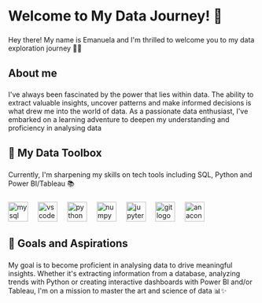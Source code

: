 <h1 align="left">Welcome to My Data Journey! 👋</h1>

###

<p align="left">Hey there! My name is Emanuela and I'm thrilled to welcome you to my data exploration journey 🚀✨</p>

###

<h2 align="left">About me</h2>

###

<p align="left">I've always been fascinated by the power that lies within data. The ability to extract valuable insights, uncover patterns and make informed decisions is what drew me into the world of data. As a passionate data enthusiast, I've embarked on a learning adventure to deepen my understanding and proficiency in analysing data</p>

###

<h2 align="left">🧰 My Data Toolbox</h2>

###

<p align="left">Currently, I'm sharpening my skills on  tech tools including SQL, Python and Power BI/Tableau 📚</p>

###

<div align="left">
  <img src="https://cdn.jsdelivr.net/gh/devicons/devicon/icons/mysql/mysql-original.svg" height="40" alt="mysql logo"  />
  <img width="12" />
  <img src="https://cdn.jsdelivr.net/gh/devicons/devicon/icons/vscode/vscode-original.svg" height="40" alt="vscode logo"  />
  <img width="12" />
  <img src="https://cdn.jsdelivr.net/gh/devicons/devicon/icons/python/python-original.svg" height="40" alt="python logo"  />
  <img width="12" />
  <img src="https://cdn.jsdelivr.net/gh/devicons/devicon/icons/numpy/numpy-original.svg" height="40" alt="numpy logo"  />
  <img width="12" />
  <img src="https://cdn.jsdelivr.net/gh/devicons/devicon/icons/jupyter/jupyter-original.svg" height="40" alt="jupyter logo"  />
  <img width="12" />
  <img src="https://cdn.jsdelivr.net/gh/devicons/devicon/icons/git/git-original.svg" height="40" alt="git logo"  />
  <img width="12" />
  <img src="https://cdn.jsdelivr.net/gh/devicons/devicon/icons/anaconda/anaconda-original.svg" height="40" alt="anaconda logo"  />
</div>

###

<h2 align="left">🎯 Goals and Aspirations</h2>

###

<p align="left">My goal is to become proficient in analysing data to drive meaningful insights. Whether it's extracting information from a database, analyzing trends with Python or creating interactive dashboards with Power BI and/or Tableau, I'm on a mission to master the art and science of data 📊✨</p>

###

